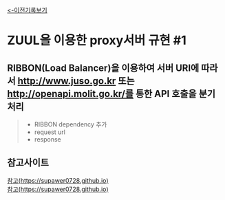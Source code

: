 
[<-이전기록보기](https://github.com/whydda/zuuladdressproxy/blob/master/README_1.md)

# ZUUL을 이용한 proxy서버 규현 #1


## RIBBON(Load Balancer)을 이용하여 서버 URI에 따라서  http://www.juso.go.kr 또는 http://openapi.molit.go.kr/를 통한 API 호출을 분기 처리

> -  RIBBON dependency 추가
> - request url
> - response

## 참고사이트
[참고(https://supawer0728.github.io)](https://supawer0728.github.io/2018/03/11/Spring-Cloud-Zuul/)  
[참고(https://supawer0728.github.io)](https://supawer0728.github.io/2018/03/11/Spring-Cloud-Ribbon%EA%B3%BC-Eureka/)  
  


